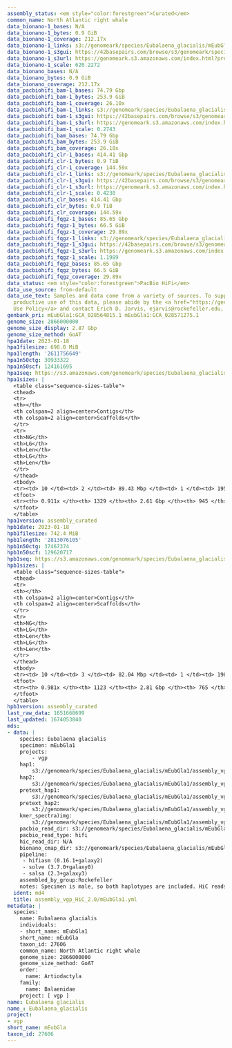 ```yaml
---
assembly_status: <em style="color:forestgreen">Curated</em>
common_name: North Atlantic right whale
data_bionano-1_bases: N/A
data_bionano-1_bytes: 0.9 GiB
data_bionano-1_coverage: 212.17x
data_bionano-1_links: s3://genomeark/species/Eubalaena_glacialis/mEubGla1/genomic_data/bionano/<br>
data_bionano-1_s3gui: https://42basepairs.com/browse/s3/genomeark/species/Eubalaena_glacialis/mEubGla1/genomic_data/bionano/
data_bionano-1_s3url: https://genomeark.s3.amazonaws.com/index.html?prefix=species/Eubalaena_glacialis/mEubGla1/genomic_data/bionano/
data_bionano-1_scale: 620.2272
data_bionano_bases: N/A
data_bionano_bytes: 0.9 GiB
data_bionano_coverage: 212.17x
data_pacbiohifi_bam-1_bases: 74.79 Gbp
data_pacbiohifi_bam-1_bytes: 253.9 GiB
data_pacbiohifi_bam-1_coverage: 26.10x
data_pacbiohifi_bam-1_links: s3://genomeark/species/Eubalaena_glacialis/mEubGla1/genomic_data/pacbio_hifi/<br>
data_pacbiohifi_bam-1_s3gui: https://42basepairs.com/browse/s3/genomeark/species/Eubalaena_glacialis/mEubGla1/genomic_data/pacbio_hifi/
data_pacbiohifi_bam-1_s3url: https://genomeark.s3.amazonaws.com/index.html?prefix=species/Eubalaena_glacialis/mEubGla1/genomic_data/pacbio_hifi/
data_pacbiohifi_bam-1_scale: 0.2743
data_pacbiohifi_bam_bases: 74.79 Gbp
data_pacbiohifi_bam_bytes: 253.9 GiB
data_pacbiohifi_bam_coverage: 26.10x
data_pacbiohifi_clr-1_bases: 414.41 Gbp
data_pacbiohifi_clr-1_bytes: 0.9 TiB
data_pacbiohifi_clr-1_coverage: 144.59x
data_pacbiohifi_clr-1_links: s3://genomeark/species/Eubalaena_glacialis/mEubGla1/genomic_data/pacbio_hifi/<br>
data_pacbiohifi_clr-1_s3gui: https://42basepairs.com/browse/s3/genomeark/species/Eubalaena_glacialis/mEubGla1/genomic_data/pacbio_hifi/
data_pacbiohifi_clr-1_s3url: https://genomeark.s3.amazonaws.com/index.html?prefix=species/Eubalaena_glacialis/mEubGla1/genomic_data/pacbio_hifi/
data_pacbiohifi_clr-1_scale: 0.4238
data_pacbiohifi_clr_bases: 414.41 Gbp
data_pacbiohifi_clr_bytes: 0.9 TiB
data_pacbiohifi_clr_coverage: 144.59x
data_pacbiohifi_fqgz-1_bases: 85.65 Gbp
data_pacbiohifi_fqgz-1_bytes: 66.5 GiB
data_pacbiohifi_fqgz-1_coverage: 29.89x
data_pacbiohifi_fqgz-1_links: s3://genomeark/species/Eubalaena_glacialis/mEubGla1/genomic_data/pacbio_hifi/<br>
data_pacbiohifi_fqgz-1_s3gui: https://42basepairs.com/browse/s3/genomeark/species/Eubalaena_glacialis/mEubGla1/genomic_data/pacbio_hifi/
data_pacbiohifi_fqgz-1_s3url: https://genomeark.s3.amazonaws.com/index.html?prefix=species/Eubalaena_glacialis/mEubGla1/genomic_data/pacbio_hifi/
data_pacbiohifi_fqgz-1_scale: 1.1989
data_pacbiohifi_fqgz_bases: 85.65 Gbp
data_pacbiohifi_fqgz_bytes: 66.5 GiB
data_pacbiohifi_fqgz_coverage: 29.89x
data_status: <em style="color:forestgreen">PacBio HiFi</em>
data_use_source: from-default
data_use_text: Samples and data come from a variety of sources. To support fair and
  productive use of this data, please abide by the <a href="https://genome10k.soe.ucsc.edu/data-use-policies/">Data
  Use Policy</a> and contact Erich D. Jarvis, ejarvis@rockefeller.edu, with any questions.
genbank_pri: mEubGla1:GCA_028564815.1 mEubGla1:GCA_028571275.1
genome_size: 2866000000
genome_size_display: 2.87 Gbp
genome_size_method: GoAT
hpa1date: 2023-01-18
hpa1filesize: 698.0 MiB
hpa1length: '2611756649'
hpa1n50ctg: 30933322
hpa1n50scf: 124161695
hpa1seq: https://s3.amazonaws.com/genomeark/species/Eubalaena_glacialis/mEubGla1/assembly_curated/mEubGla1.hap1.cur.20230118.fasta.gz
hpa1sizes: |
  <table class="sequence-sizes-table">
  <thead>
  <tr>
  <th></th>
  <th colspan=2 align=center>Contigs</th>
  <th colspan=2 align=center>Scaffolds</th>
  </tr>
  <tr>
  <th>NG</th>
  <th>LG</th>
  <th>Len</th>
  <th>LG</th>
  <th>Len</th>
  </tr>
  </thead>
  <tbody>
  <tr><td> 10 </td><td> 2 </td><td> 89.43 Mbp </td><td> 1 </td><td> 195.50 Mbp </td></tr><tr><td> 20 </td><td> 6 </td><td> 78.48 Mbp </td><td> 2 </td><td> 191.18 Mbp </td></tr><tr><td> 30 </td><td> 10 </td><td> 48.64 Mbp </td><td> 4 </td><td> 150.93 Mbp </td></tr><tr><td> 40 </td><td> 17 </td><td> 39.62 Mbp </td><td> 6 </td><td> 125.47 Mbp </td></tr><tr style="background-color:#cccccc;"><td> 50 </td><td> 25 </td><td style="background-color:#88ff88;"> 30.93 Mbp </td><td> 8 </td><td style="background-color:#88ff88;"> 124.16 Mbp </td></tr><tr><td> 60 </td><td> 35 </td><td> 25.43 Mbp </td><td> 11 </td><td> 99.46 Mbp </td></tr><tr><td> 70 </td><td> 49 </td><td> 17.26 Mbp </td><td> 14 </td><td> 93.67 Mbp </td></tr><tr><td> 80 </td><td> 83 </td><td> 2.67 Mbp </td><td> 17 </td><td> 66.69 Mbp </td></tr><tr><td> 90 </td><td> 680 </td><td> 112.22 Kbp </td><td> 299 </td><td> 126.06 Kbp </td></tr><tr><td> 100 </td><td> 0 </td><td>  </td><td> 0 </td><td>  </td></tr></tbody>
  <tfoot>
  <tr><th> 0.911x </th><th> 1329 </th><th> 2.61 Gbp </th><th> 945 </th><th> 2.61 Gbp </th></tr>
  </tfoot>
  </table>
hpa1version: assembly_curated
hpb1date: 2023-01-18
hpb1filesize: 742.4 MiB
hpb1length: '2813076105'
hpb1n50ctg: 37467374
hpb1n50scf: 129620717
hpb1seq: https://s3.amazonaws.com/genomeark/species/Eubalaena_glacialis/mEubGla1/assembly_curated/mEubGla1.hap2.cur.20230118.fasta.gz
hpb1sizes: |
  <table class="sequence-sizes-table">
  <thead>
  <tr>
  <th></th>
  <th colspan=2 align=center>Contigs</th>
  <th colspan=2 align=center>Scaffolds</th>
  </tr>
  <tr>
  <th>NG</th>
  <th>LG</th>
  <th>Len</th>
  <th>LG</th>
  <th>Len</th>
  </tr>
  </thead>
  <tbody>
  <tr><td> 10 </td><td> 3 </td><td> 82.04 Mbp </td><td> 1 </td><td> 196.00 Mbp </td></tr><tr><td> 20 </td><td> 6 </td><td> 73.40 Mbp </td><td> 2 </td><td> 195.09 Mbp </td></tr><tr><td> 30 </td><td> 11 </td><td> 53.22 Mbp </td><td> 4 </td><td> 156.32 Mbp </td></tr><tr><td> 40 </td><td> 17 </td><td> 43.02 Mbp </td><td> 6 </td><td> 138.69 Mbp </td></tr><tr style="background-color:#cccccc;"><td> 50 </td><td> 24 </td><td style="background-color:#88ff88;"> 37.47 Mbp </td><td> 8 </td><td style="background-color:#88ff88;"> 129.62 Mbp </td></tr><tr><td> 60 </td><td> 33 </td><td> 31.54 Mbp </td><td> 10 </td><td> 122.72 Mbp </td></tr><tr><td> 70 </td><td> 44 </td><td> 21.05 Mbp </td><td> 13 </td><td> 94.98 Mbp </td></tr><tr><td> 80 </td><td> 62 </td><td> 11.07 Mbp </td><td> 16 </td><td> 90.91 Mbp </td></tr><tr><td> 90 </td><td> 169 </td><td> 1.13 Mbp </td><td> 19 </td><td> 63.92 Mbp </td></tr><tr><td> 100 </td><td> 0 </td><td>  </td><td> 0 </td><td>  </td></tr></tbody>
  <tfoot>
  <tr><th> 0.981x </th><th> 1123 </th><th> 2.81 Gbp </th><th> 765 </th><th> 2.81 Gbp </th></tr>
  </tfoot>
  </table>
hpb1version: assembly_curated
last_raw_data: 1651668699
last_updated: 1674053840
mds:
- data: |
    species: Eubalaena glacialis
    specimen: mEubGla1
    projects:
        - vgp
    hap1:
        s3://genomeark/species/Eubalaena_glacialis/mEubGla1/assembly_vgp_HiC_2.0/mEubGla1.HiC.hap1.20220517.fasta.gz
    hap2:
        s3://genomeark/species/Eubalaena_glacialis/mEubGla1/assembly_vgp_HiC_2.0/mEubGla1.HiC.hap2.20220517.fasta.gz
    pretext_hap1:
        s3://genomeark/species/Eubalaena_glacialis/mEubGla1/assembly_vgp_HiC_2.0/evaluation/hap1/pretext/mEubGla1_hap1__s2_heatmap.pretext
    pretext_hap2:
        s3://genomeark/species/Eubalaena_glacialis/mEubGla1/assembly_vgp_HiC_2.0/evaluation/hap2/pretext/mEubGla1_hap2__s2_heatmap.pretext
    kmer_spectra)img:
        s3://genomeark/species/Eubalaena_glacialis/mEubGla1/assembly_vgp_HiC_2.0/evaluation/merqury/png/
    pacbio_read_dir: s3://genomeark/species/Eubalaena_glacialis/mEubGla1/genomic_data/pacbio_hifi/
    pacbio_read_type: hifi
    hic_read_dir: N/A
    bionano_cmap_dir: s3://genomeark/species/Eubalaena_glacialis/mEubGla1/genomic_data/bionano/
    pipeline:
     - hifiasm (0.16.1+galaxy2)
     - solve (3.7.0+galaxy0)
     - salsa (2.3+galaxy3)
    assembled_by_group:Rockefeller
    notes: Specimen is male, so both haplotypes are included. HiC reads sequenced by DNAzoo are from the same individual ( https://www.ncbi.nlm.nih.gov/sra/SRX7735938[accn]).
  ident: md4
  title: assembly_vgp_HiC_2.0/mEubGla1.yml
metadata: |
  species:
    name: Eubalaena glacialis
    individuals:
    - short_name: mEubGla1
    short_name: mEubGla
    taxon_id: 27606
    common_name: North Atlantic right whale
    genome_size: 2866000000
    genome_size_method: GoAT
    order:
      name: Artiodactyla
    family:
      name: Balaenidae
    project: [ vgp ]
name: Eubalaena glacialis
name_: Eubalaena_glacialis
project:
- vgp
short_name: mEubGla
taxon_id: 27606
---
```

